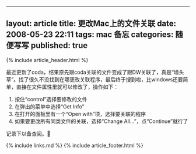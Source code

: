  ---
layout: article
title: 更改Mac上的文件关联
date: 2008-05-23 22:11
tags: mac 备忘
categories: 随便写写
published: true
---

{% include  article_header.html %}

最近更新了coda，结果原先跟coda关联的文件变成了跟DW关联了，真是“墙头草”。找了很久不没找到在哪更改关联程序，最后终于搜到啦，比windows还要简单，直接在文件属性里就可以修改了，操作如下：

1. 按住“control”选择要修改的文件
2. 在弹出的菜单中选择“Get Info”
3. 在打开的面板里有一个“Open with”项，选择要关联的程序
4. 如果要更改所有同类文件的关联，选择“Change All…”，点“Continue”就行了

记录下以备查阅。

{% include links.md %}
{% include article_footer.html %}
